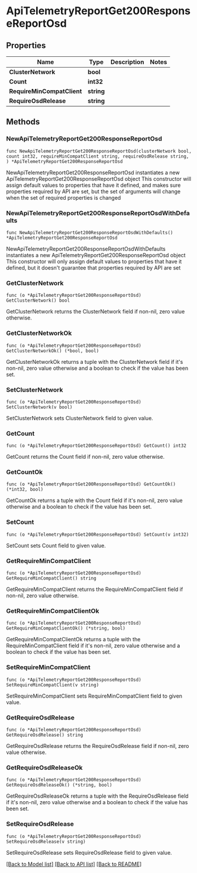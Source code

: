 # ApiTelemetryReportGet200ResponseReportOsd

## Properties

Name | Type | Description | Notes
------------ | ------------- | ------------- | -------------
**ClusterNetwork** | **bool** |  | 
**Count** | **int32** |  | 
**RequireMinCompatClient** | **string** |  | 
**RequireOsdRelease** | **string** |  | 

## Methods

### NewApiTelemetryReportGet200ResponseReportOsd

`func NewApiTelemetryReportGet200ResponseReportOsd(clusterNetwork bool, count int32, requireMinCompatClient string, requireOsdRelease string, ) *ApiTelemetryReportGet200ResponseReportOsd`

NewApiTelemetryReportGet200ResponseReportOsd instantiates a new ApiTelemetryReportGet200ResponseReportOsd object
This constructor will assign default values to properties that have it defined,
and makes sure properties required by API are set, but the set of arguments
will change when the set of required properties is changed

### NewApiTelemetryReportGet200ResponseReportOsdWithDefaults

`func NewApiTelemetryReportGet200ResponseReportOsdWithDefaults() *ApiTelemetryReportGet200ResponseReportOsd`

NewApiTelemetryReportGet200ResponseReportOsdWithDefaults instantiates a new ApiTelemetryReportGet200ResponseReportOsd object
This constructor will only assign default values to properties that have it defined,
but it doesn't guarantee that properties required by API are set

### GetClusterNetwork

`func (o *ApiTelemetryReportGet200ResponseReportOsd) GetClusterNetwork() bool`

GetClusterNetwork returns the ClusterNetwork field if non-nil, zero value otherwise.

### GetClusterNetworkOk

`func (o *ApiTelemetryReportGet200ResponseReportOsd) GetClusterNetworkOk() (*bool, bool)`

GetClusterNetworkOk returns a tuple with the ClusterNetwork field if it's non-nil, zero value otherwise
and a boolean to check if the value has been set.

### SetClusterNetwork

`func (o *ApiTelemetryReportGet200ResponseReportOsd) SetClusterNetwork(v bool)`

SetClusterNetwork sets ClusterNetwork field to given value.


### GetCount

`func (o *ApiTelemetryReportGet200ResponseReportOsd) GetCount() int32`

GetCount returns the Count field if non-nil, zero value otherwise.

### GetCountOk

`func (o *ApiTelemetryReportGet200ResponseReportOsd) GetCountOk() (*int32, bool)`

GetCountOk returns a tuple with the Count field if it's non-nil, zero value otherwise
and a boolean to check if the value has been set.

### SetCount

`func (o *ApiTelemetryReportGet200ResponseReportOsd) SetCount(v int32)`

SetCount sets Count field to given value.


### GetRequireMinCompatClient

`func (o *ApiTelemetryReportGet200ResponseReportOsd) GetRequireMinCompatClient() string`

GetRequireMinCompatClient returns the RequireMinCompatClient field if non-nil, zero value otherwise.

### GetRequireMinCompatClientOk

`func (o *ApiTelemetryReportGet200ResponseReportOsd) GetRequireMinCompatClientOk() (*string, bool)`

GetRequireMinCompatClientOk returns a tuple with the RequireMinCompatClient field if it's non-nil, zero value otherwise
and a boolean to check if the value has been set.

### SetRequireMinCompatClient

`func (o *ApiTelemetryReportGet200ResponseReportOsd) SetRequireMinCompatClient(v string)`

SetRequireMinCompatClient sets RequireMinCompatClient field to given value.


### GetRequireOsdRelease

`func (o *ApiTelemetryReportGet200ResponseReportOsd) GetRequireOsdRelease() string`

GetRequireOsdRelease returns the RequireOsdRelease field if non-nil, zero value otherwise.

### GetRequireOsdReleaseOk

`func (o *ApiTelemetryReportGet200ResponseReportOsd) GetRequireOsdReleaseOk() (*string, bool)`

GetRequireOsdReleaseOk returns a tuple with the RequireOsdRelease field if it's non-nil, zero value otherwise
and a boolean to check if the value has been set.

### SetRequireOsdRelease

`func (o *ApiTelemetryReportGet200ResponseReportOsd) SetRequireOsdRelease(v string)`

SetRequireOsdRelease sets RequireOsdRelease field to given value.



[[Back to Model list]](../README.md#documentation-for-models) [[Back to API list]](../README.md#documentation-for-api-endpoints) [[Back to README]](../README.md)


